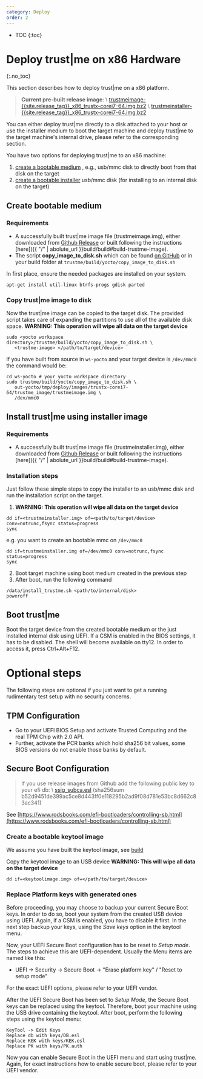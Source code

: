 ```yaml
---
category: Deploy
order: 2
---
```

- TOC
{:toc}

# Deploy trust\|me on x86 Hardware
{:.no_toc}

This section describes how to deploy trust\|me on a x86 platform.

> **Current pre-built release image**: \\
[trustmeimage-{{site.release_tag}}_x86_trustx-corei7-64.img.bz2]({{site.githuborg}}/{{site.repository}}/releases/download/{{site.release_tag}}/trustmeimage-{{site.release_tag}}_x86_trustx-corei7-64.img.bz2) \\
[trustmeinstaller-{{site.release_tag}}_x86_trustx-corei7-64.img.bz2]({{site.githuborg}}/{{site.repository}}/releases/download/{{site.release_tag}}/trustmeinstaller-{{site.release_tag}}_x86_trustx-corei7-64.img.bz2)

You can either deploy trust\|me directly to a disk attached to your host or use the installer medium to boot the target machine and deploy trust\|me to the target machine's internal drive, please refer to the corresponding section.

You have two options for deploying trust\|me to an x86 machine:
1. [create a bootable medium](#create-bootable-medium) , e.g., usb/mmc disk to directly boot from that disk on the target
2. [create a bootable installer](#install-trustme-using-installer-image) usb/mmc disk (for installing to an internal disk on the target)

## Create bootable medium

### Requirements
* A successfully built trust\|me image file (trustmeimage.img), either downloaded from [Github Release]({{site.githuborg}}/{{site.repository}}/releases/tag/{{site.release_tag}}) or built following the instructions [here]({{ "/" | abolute_url }}build/build#build-trustme-image).
* The script **copy_image_to_disk.sh** which can be found [on GitHub](https://github.com/trustme_build/yocto/copy_image_to_disk.sh) or in your build folder at `trustme/build/yocto/copy_image_to_disk.sh`

In first place, ensure the needed packages are installed on your system.
```
apt-get install util-linux btrfs-progs gdisk parted
```

### Copy trust\|me image to disk
Now the trust\|me image can be copied to the target disk.
The provided script takes care of expanding the partitions to use all of the available disk space.
**WARNING: This operation will wipe all data on the target device**
```
sudo <yocto workspace directory>/trustme/build/yocto/copy_image_to_disk.sh \
   <trustme-image> </path/to/target/device>
```
If you have built from source in `ws-yocto` and your target device is `/dev/mmc0` the command would be:
```
cd ws-yocto # your yocto workspace directory
sudo trustme/build/yocto/copy_image_to_disk.sh \
   out-yocto/tmp/deploy/images/trustx-corei7-64/trustme_image/trustmeimage.img \
   /dev/mmc0
```

## Install trust\|me using installer image

### Requirements
* A successfully built trust\|me image file (trustmeinstaller.img), either downloaded from [Github Release]({{site.githuborg}}/{{site.repository}}/releases/tag/{{site.release_tag}}) or built following the instructions [here]({{ "/" | abolute_url }}build/build#build-trustme-image).

### Installation steps
Just follow these simple steps to copy the installer to an usb/mmc disk and
run the installation script on the target.
1. **WARNING: This operation will wipe all data on the target device**
```
dd if=<trustmeinstaller.img> of=<path/to/target/device> conv=notrunc,fsync status=progress
sync
```
e.g. you want to create an bootable mmc on `/dev/mmc0`
```
dd if=trustmeinstaller.img of=/dev/mmc0 conv=notrunc,fsync status=progress
sync
```
2. Boot target machine using boot medium created in the previous step
3. After boot, run the following command
```
/data/install_trustme.sh <path/to/internal/disk>
poweroff
```

## Boot trust\|me

Boot the target device from the created bootable medium or the just installed internal disk using UEFI. If a CSM is enabled in the BIOS settings, it has to be disabled. The shell will become available on tty12. In order to access it, press Ctrl+Alt+F12.

# Optional steps
The following steps are optional if you just want to get a running rudimentary test setup with
no security concerns.

## TPM Configuration
* Go to your UEFI BIOS Setup and activate Trusted Computing and the real TPM Chip with 2.0 API.
* Further, activate the PCR banks which hold sha256 bit values, some BIOS versions
do not enable those banks by default.

## Secure Boot Configuration

> If you use release images from Github add the following public key to your efi db: \\
[ssig_subca.esl]({{site.githuborg}}/{{site.repository}}/releases/download/v0.1/ssig_subca.esl)
(sha256sum b52d9451de399ac5ce8d443ff0e118295b2ad9f08d781e53bc8d662c83ac341)


See [https://www.rodsbooks.com/efi-bootloaders/controlling-sb.html](https://www.rodsbooks.com/efi-bootloaders/controlling-sb.html)

### Create a bootable keytool image
We assume you have built the keytool image, see [build](../build/build#build-keytool-image-for-uefi-secure-boot-configuration)

Copy the keytool image to an USB device
**WARNING: This will wipe all data on the target device**
```
dd if=<keytoolimage.img> of=</path/to/target/device>
```


### Replace Platform keys with generated ones

Before proceeding, you may choose to backup your current Secure Boot keys.
In order to do so, boot your system from the created USB device using UEFI. Again, if a CSM is enabled, you have to disable it first.
In the next step backup your keys, using the *Save keys* option in the keytool menu.

Now, your UEFI Secure Boot configuration has to be reset to *Setup mode*. The steps to achieve this are UEFI-dependent. Usually the Menu items are named like this:
* UEFI -> Security -> Secure Boot -> "Erase platform key" / "Reset to setup mode"

For the exact UEFI options, please refer to your UEFI vendor.

After the UEFI Secure Boot has been set to *Setup Mode*, the Secure Boot keys can be replaced using the keytool.
Therefore, boot your machine using the USB drive containing the keytool. After boot, perform the following steps using the keytool menu:
```
KeyTool -> Edit Keys
Replace db with keys/DB.esl
Replace KEK with keys/KEK.esl
Replace PK with keys/PK.auth
```
Now you can enable Secure Boot in the UEFI menu and start using trust\|me.
Again, for exact instructions how to enable secure boot, please refer to your UEFI vendor.

